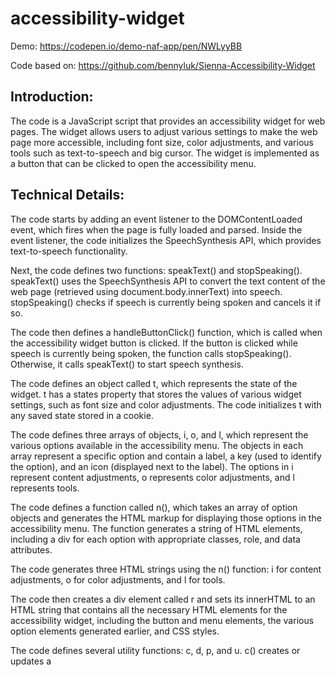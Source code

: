 # accessibility-widget

Demo: https://codepen.io/demo-naf-app/pen/NWLyyBB

Code based on: https://github.com/bennyluk/Sienna-Accessibility-Widget

## Introduction:
The code is a JavaScript script that provides an accessibility widget for web pages. The widget allows users to adjust various settings to make the web page more accessible, including font size, color adjustments, and various tools such as text-to-speech and big cursor. The widget is implemented as a button that can be clicked to open the accessibility menu.

## Technical Details:
The code starts by adding an event listener to the DOMContentLoaded event, which fires when the page is fully loaded and parsed. Inside the event listener, the code initializes the SpeechSynthesis API, which provides text-to-speech functionality.

Next, the code defines two functions: speakText() and stopSpeaking(). speakText() uses the SpeechSynthesis API to convert the text content of the web page (retrieved using document.body.innerText) into speech. stopSpeaking() checks if speech is currently being spoken and cancels it if so.

The code then defines a handleButtonClick() function, which is called when the accessibility widget button is clicked. If the button is clicked while speech is currently being spoken, the function calls stopSpeaking(). Otherwise, it calls speakText() to start speech synthesis.

The code defines an object called t, which represents the state of the widget. t has a states property that stores the values of various widget settings, such as font size and color adjustments. The code initializes t with any saved state stored in a cookie.

The code defines three arrays of objects, i, o, and l, which represent the various options available in the accessibility menu. The objects in each array represent a specific option and contain a label, a key (used to identify the option), and an icon (displayed next to the label). The options in i represent content adjustments, o represents color adjustments, and l represents tools.

The code defines a function called n(), which takes an array of option objects and generates the HTML markup for displaying those options in the accessibility menu. The function generates a string of HTML elements, including a div for each option with appropriate classes, role, and data attributes.

The code generates three HTML strings using the n() function: i for content adjustments, o for color adjustments, and l for tools.

The code then creates a div element called r and sets its innerHTML to an HTML string that contains all the necessary HTML elements for the accessibility widget, including the button and menu elements, the various option elements generated earlier, and CSS styles.

The code defines several utility functions: c, d, p, and u. c() creates or updates a <style> element with a given ID and sets its innerHTML to a given CSS rule. d() generates a CSS rule for a given filter and property. p() applies a given filter to the page by setting a data attribute on the document element and generating a corresponding <style> element with the appropriate CSS rules. u() updates the UI to reflect the current state of the widget.

The code adds event listeners to the button and menu elements that toggle the visibility of the menu when clicked. It also adds event listeners to the various option elements that update the state of the widget when clicked.

